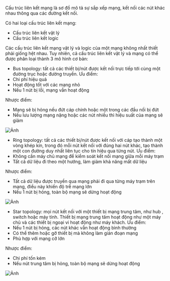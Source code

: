 Cấu trúc liên kết mạng là sơ đồ mô tả sự sắp xếp mạng, kết nối các nút khác nhau  thông qua các đường kết nối. 

Có hai loại cấu trúc liên kết mạng:
- Cấu trúc liên kết vật lý
- Cấu trúc liên kết logic

Các cấu trúc liên kết mạng vật lý và logic của một mạng không nhất thiết phải giống hệt nhau. Tuy nhiên, cả cấu trúc liên kết vật lý và mạng có thể được phân loại thành 3 mô hình cơ bản:
- Bus topology: tất cả các thiết bị/nút được kết nối trực tiếp tới cùng một đường trục hoặc đường truyền.
Ưu điểm:
 - Chi phí hiệu quả
 - Hoạt động tốt với các mạng nhỏ
 - Nếu 1 nút bị lỗi, mạng vẫn hoạt động

 Nhược điểm:
 - Mạng sẽ bị hỏng nếu đứt cáp chính hoặc một trong các đầu nối bị đứt
 - Nếu lưu lượng mạng nặng hoặc các nút nhiều thì hiệu suất của mạng sẽ giảm

![Ảnh](https://upload.wikimedia.org/wikipedia/commons/4/47/BusNetwork.svg)

- Ring topology: tất cả các thiết bị/nút được kết nối với cáp tạo thành một vòng khép kín, trong đó mỗi nút kết nối với đúng hai nút khác, tạo thành một con đường duy nhất liên tục cho tín hiệu qua từng nút.
Ưu điểm:
 - Không cần máy chủ mạng để kiểm soát kết nối mạng giữa mỗi máy trạm
 - Tất cả dữ liệu đi theo một hướng, làm giảm khả năng mất dữ liệu

 Nhược điểm:
 - Tất cả dữ liệu được truyền qua mạng phải đi qua từng máy trạm trên mạng, điều này khiến độ trễ mạng lớn
 - Nếu 1 nút bị hỏng, toàn bộ mạng sẽ dừng hoạt động

![Ảnh](https://upload.wikimedia.org/wikipedia/commons/d/db/NetworkTopology-Ring.png)

- Star topology: mọi nút kết nối với một thiết bị mạng trung tâm, như hub , switch hoặc máy tính. Thiết bị mạng trung tâm hoạt động như một máy chủ và các thiết bị ngoại vi hoạt động như máy khách.
Ưu điểm:
 - Nếu 1 nút bị hỏng, các nút khác vẫn hoạt động bình thường
 - Có thể thêm hoặc gỡ thiết bị mà không làm gián đoạn mạng
 - Phù hợp với mạng cỡ lớn

 Nhược điểm:
 - Chi phí tốn kém
 - Nếu nút trung tâm bị hỏng, toàn bộ mạng sẽ dừng hoạt động

![Ảnh](https://upload.wikimedia.org/wikipedia/commons/thumb/d/d0/StarNetwork.svg/527px-StarNetwork.svg.png)